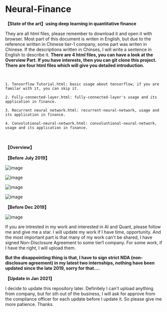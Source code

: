 # Neural-Finance
**【State of the art】using deep learning in quantitative finance**

They are all html files, please remember to download it and open it with browser. Most part of this document is writen in English, but due to the reference written in Chinese tier-1 company, some part was writen in Chinese. If the descriptions written in Chinses, I will write a sentence in English to describe it. **There are 4 html files, you can have a look at the Overview Part. If you have interests, then you can git clone this project. There are four html files which will give you detailed introduction.**

<br/>

```
1. Tensorflow Tutorial.html: basic usage about tensorflow, if you are familar with it, you can skip it.
```

```
2. Fully-connected-layer.html: fully-connected-layer's usage and its application in finance.
```

```
3. Recurrent neural network.html: recurrent-neural-network, usage and its application in finance.
```

```
4. Convolutional-neural-network.html: convoluntional-neural-network, usage and its application in finance.
```

<br/>


**【Overview】**

**【Before July 2019】**

![image](https://github.com/ThuAlexFang/Neural-Finance/blob/master/image/overview1.jpg)

![image](https://github.com/ThuAlexFang/Neural-Finance/blob/master/image/overview2.JPG)

![image](https://github.com/ThuAlexFang/Neural-Finance/blob/master/image/overview3.JPG)

![image](https://github.com/ThuAlexFang/Neural-Finance/blob/master/image/overview4.JPG)

**【Before Dec 2019】**

![image](https://github.com/Neural-Finance/Neural-Finance/blob/master/image/overview5.png)

If you are intrested in my work and interested in AI and Quant, please follow me and give me a star. I will update my work if I have time, opportunity. And the most important part is that many of my work can't be shared, I have signed Non-Disclosure Agreement to some tier1 company. For some work, if I have the right, I will upload them.

**But the disappointing thing is that, I have to sign strict NDA (non-disclosure agreement) in my latest two internships, nothing have been updated since the late 2019, sorry for that....**

**【Update in Jan 2021】**

I decide to update this repository later. Definitely I can't upload anything from company, but for sth out of the business, I will ask for approve from the compliance officer for each update before I update it. So please give me more patience. Thanks.


